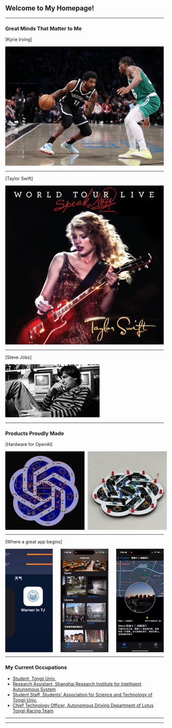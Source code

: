 ## Welcome to My Homepage!

---

### Great Minds That Matter to Me

[Kyrie Irving]

<img src="images/Kyrie_Irvine.jpg?raw=true"/>

---
[Taylor Swift]

<img src="images/Taylor_Swift.jpg?raw=true"/>

---
[Steve Jobs]

<img src="images/Steve_Jobs.jpg?raw=true"/>

---

### Products Proudly Made

[Hardware for OpenAI] 

<div class="image-container">
  <img src="images/design1.png?raw=true" class="half-size" />
  <img src="images/design2.jpg?raw=true" class="half-size" />
</div>

<style>
  .image-container {
    display: flex; 
    gap: 10px; 
  }

  .half-size {
    width: 50%; 
    height: auto; 
    object-fit: cover; 
  }
</style>


---

[Where a great app begins] 

<div class="image-container">
  <img src="images/app1.jpg?raw=true" class="uniform-size" />
  <img src="images/app2.png?raw=true" class="uniform-size" />
  <img src="images/app3.png?raw=true" class="uniform-size" />
</div>

<style>
  .image-container {
    display: flex; 
    justify-content: space-between; 
    gap: 10px; 
  }

  .uniform-size {
    width: 30%; 
    height: auto; 
    object-fit: cover; 
  }
</style>


---

### My Current Occupations

- [Student, Tongji Univ.](https://www.tongji.edu.cn/)
- [Research Assistant, Shanghai Research Institute for Intelligent Autunomous System ](https://srias.tongji.edu.cn/main.htm)
- [Student Staff, Students' Association for Science and Technology of Tongji Univ.](https://www.tongji.edu.cn/)
- [Chief Technology Officer, Autonomous Driving Department of Lotus Tongji Racing Team](http://www.tjuracing.com/)


---




---
